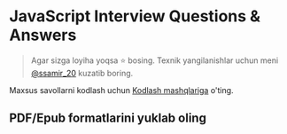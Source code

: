 # JavaScript Interview Questions & Answers

> Agar sizga loyiha yoqsa :star: bosing. Texnik yangilanishlar uchun meni [@ssamir_20](https://twitter.com/ssamir_20) kuzatib boring.

Maxsus savollarni kodlash uchun [Kodlash mashqlariga](#coding-exercise) o'ting.

## PDF/Epub formatlarini yuklab oling
